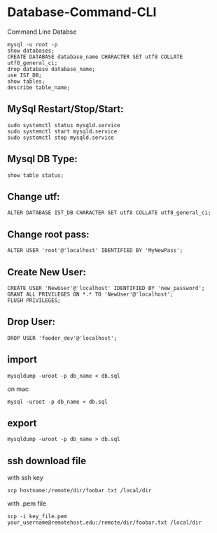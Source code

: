 # Database-Command-CLI
Command Line Databse

```    
mysql -u root -p
show databases;
CREATE DATABASE database_name CHARACTER SET utf8 COLLATE utf8_general_ci;
drop database database_name;
use IST_DB;
show tables;
describe table_name;
```
MySql Restart/Stop/Start:
----------------------------
```
sudo systemctl status mysqld.service
sudo systemctl start mysqld.service
sudo systemctl stop mysqld.service
```
Mysql DB Type:
-------------------
```
show table status;
```
Change utf:
--------------
```
ALTER DATABASE IST_DB CHARACTER SET utf8 COLLATE utf8_general_ci;
```
Change root pass:
-----------------------
```
ALTER USER 'root'@'localhost' IDENTIFIED BY 'MyNewPass';
```
Create New User:
-----------------
```
CREATE USER 'NewUser'@'localhost' IDENTIFIED BY 'new_password';
GRANT ALL PRIVILEGES ON *.* TO 'NewUser'@'localhost';
FLUSH PRIVILEGES;
```
Drop User:
------------
```
DROP USER 'fooder_dev'@'localhost';
```
import
----------
```
mysqldump -uroot -p db_name < db.sql
```
on mac
```
mysql -uroot -p db_name < db.sql
```

export
----------
```
mysqldump -uroot -p db_name > db.sql
```

ssh download file
------------------
with ssh key
```
scp hostname:/remote/dir/foobar.txt /local/dir
```
with .pem file
```
scp -i key_file.pem your_username@remotehost.edu:/remote/dir/foobar.txt /local/dir
```
